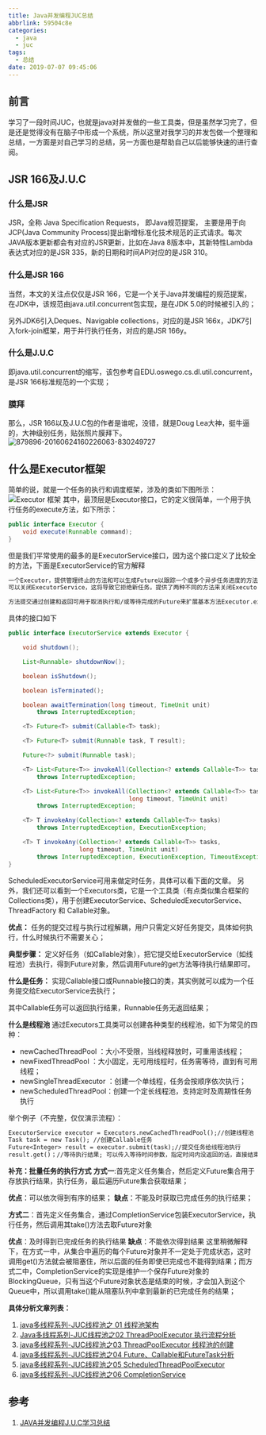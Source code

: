 ```yaml
---
title: Java并发编程JUC总结
abbrlink: 59504c8e
categories:
  - java
  - juc
tags:
  - 总结
date: 2019-07-07 09:45:06
---
```

## 前言

学习了一段时间JUC，也就是java对并发做的一些工具类，但是虽然学习完了，但是还是觉得没有在脑子中形成一个系统，所以这里对我学习的并发包做一个整理和总结，一方面是对自己学习的总结，另一方面也是帮助自己以后能够快速的进行查阅。

## JSR 166及J.U.C

### 什么是JSR

JSR，全称 Java Specification Requests， 即Java规范提案， 主要是用于向JCP(Java Community Process)提出新增标准化技术规范的正式请求。每次JAVA版本更新都会有对应的JSR更新，比如在Java 8版本中，其新特性Lambda表达式对应的是JSR 335，新的日期和时间API对应的是JSR 310。

### 什么是JSR 166

当然，本文的关注点仅仅是JSR 166，它是一个关于Java并发编程的规范提案，在JDK中，该规范由java.util.concurrent包实现，是在JDK 5.0的时候被引入的；

另外JDK6引入Deques、Navigable collections，对应的是JSR 166x，JDK7引入fork-join框架，用于并行执行任务，对应的是JSR 166y。

### 什么是J.U.C

即java.util.concurrent的缩写，该包参考自EDU.oswego.cs.dl.util.concurrent，是JSR 166标准规范的一个实现；

### 膜拜

那么，JSR 166以及J.U.C包的作者是谁呢，没错，就是Doug Lea大神，挺牛逼的，大神级别任务，贴张照片膜拜下。
![879896-20160624160226063-830249727](https://cdn.jsdelivr.net/gh/fengxiu/img/879896-20160624160226063-830249727.jpg)
<!-- more -->
## 什么是Executor框架

简单的说，就是一个任务的执行和调度框架，涉及的类如下图所示：
![Executor 框架](https://cdn.jsdelivr.net/gh/fengxiu/img/pasted-345.png)
其中，最顶层是Executor接口，它的定义很简单，一个用于执行任务的execute方法，如下所示：

``` java
public interface Executor {
    void execute(Runnable command);
}
```

但是我们平常使用的最多的是ExecutorService接口，因为这个接口定义了比较全的方法，下面是ExecutorService的官方解释

``` txt
一个Executor，提供管理终止的方法和可以生成Future以跟踪一个或多个异步任务进度的方法。
可以关闭ExecutorService，这将导致它拒绝新任务。提供了两种不同的方法来关闭ExecutorService。 shutdown（）方法将允许先前提交的任务在终止之前执行，而shutdownNow（）方法则阻止等待任务启动并尝试停止当前正在执行的任务。终止时，执行程序没有正在执行的任务，没有等待执行的任务，也没有任何新任务可以提交。应关闭未使用的ExecutorService以允许回收其资源。

方法提交通过创建和返回可用于取消执行和/或等待完成的Future来扩展基本方法Executor.execute（Runnable）。方法invokeAny和invokeAll执行最常用的批量执行形式，执行一组任务，然后等待至少一个或全部完成。 （类ExecutorCompletionService可用于编写这些方法的自定义变体。）
```

具体的接口如下

``` java
public interface ExecutorService extends Executor {

    void shutdown();

    List<Runnable> shutdownNow();

    boolean isShutdown();

    boolean isTerminated();

    boolean awaitTermination(long timeout, TimeUnit unit)
        throws InterruptedException;

    <T> Future<T> submit(Callable<T> task);

    <T> Future<T> submit(Runnable task, T result);

    Future<?> submit(Runnable task);

    <T> List<Future<T>> invokeAll(Collection<? extends Callable<T>> tasks)
        throws InterruptedException;

    <T> List<Future<T>> invokeAll(Collection<? extends Callable<T>> tasks,
                                  long timeout, TimeUnit unit)
        throws InterruptedException;

    <T> T invokeAny(Collection<? extends Callable<T>> tasks)
        throws InterruptedException, ExecutionException;

    <T> T invokeAny(Collection<? extends Callable<T>> tasks,
                    long timeout, TimeUnit unit)
        throws InterruptedException, ExecutionException, TimeoutException;
}

```

ScheduledExecutorService可用来做定时任务，具体可以看下面的文章。
另外，我们还可以看到一个Executors类，它是一个工具类（有点类似集合框架的Collections类），用于创建ExecutorService、ScheduledExecutorService、ThreadFactory 和 Callable对象。

**优点：**
任务的提交过程与执行过程解耦，用户只需定义好任务提交，具体如何执行，什么时候执行不需要关心；

**典型步骤：**
定义好任务（如Callable对象），把它提交给ExecutorService（如线程池）去执行，得到Future对象，然后调用Future的get方法等待执行结果即可。

**什么是任务：**
实现Callable接口或Runnable接口的类，其实例就可以成为一个任务提交给ExecutorService去执行；

其中Callable任务可以返回执行结果，Runnable任务无返回结果；

**什么是线程池**
通过Executors工具类可以创建各种类型的线程池，如下为常见的四种：

* newCachedThreadPool ：大小不受限，当线程释放时，可重用该线程；
* newFixedThreadPool ：大小固定，无可用线程时，任务需等待，直到有可用线程；
* newSingleThreadExecutor ：创建一个单线程，任务会按顺序依次执行；
* newScheduledThreadPool：创建一个定长线程池，支持定时及周期性任务执行

举个例子（不完整，仅仅演示流程）：

``` txt
ExecutorService executor = Executors.newCachedThreadPool();//创建线程池
Task task = new Task(); //创建Callable任务
Future<Integer> result = executor.submit(task);//提交任务给线程池执行
result.get()；//等待执行结果; 可以传入等待时间参数，指定时间内没返回的话，直接结束
```

**补充：批量任务的执行方式**
**方式一**:首先定义任务集合，然后定义Future集合用于存放执行结果，执行任务，最后遍历Future集合获取结果；

**优点**：可以依次得到有序的结果；
**缺点**：不能及时获取已完成任务的执行结果；

**方式二**：首先定义任务集合，通过CompletionService包装ExecutorService，执行任务，然后调用其take()方法去取Future对象

**优点**：及时得到已完成任务的执行结果
**缺点**：不能依次得到结果
这里稍微解释下，在方式一中，从集合中遍历的每个Future对象并不一定处于完成状态，这时调用get()方法就会被阻塞住，所以后面的任务即使已完成也不能得到结果；而方式二中，CompletionService的实现是维护一个保存Future对象的BlockingQueue，只有当这个Future对象状态是结束的时候，才会加入到这个Queue中，所以调用take()能从阻塞队列中拿到最新的已完成任务的结果；

**具体分析文章列表：**

1. [java多线程系列-JUC线程池之 01 线程池架构](/posts/984191f2/)
2. [Java多线程系列-JUC线程池之02 ThreadPoolExecutor 执行流程分析](/posts/ca60f1d2)
3. [java多线程系列-JUC线程池之03 ThreadPoolExecutor 线程池的创建](/posts/a1d13062)
4. [java多线程系列-JUC线程池之04 Future、Callable和FutureTask分析](/posts/d4c4bc29)
5. [java多线程系列-JUC线程池之05 ScheduledThreadPoolExecutor](/posts/3f86c9f8)
6. [java多线程系列-JUC线程池之06 CompletionService](/posts/fac740ad)

## 参考

1. [JAVA并发编程J.U.C学习总结](https://www.cnblogs.com/chenpi/p/5614290.html)